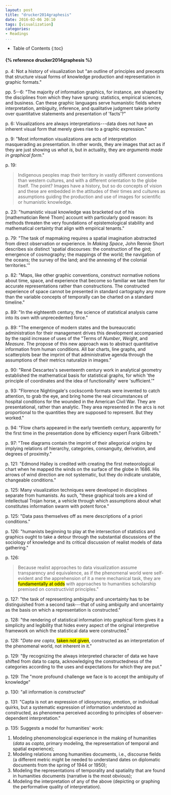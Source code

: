 ```yaml
---
layout: post
title: "drucker2014graphesis"
date: 2016-02-06 20:10
tags: [visualization]
categories: 
- Readings 
...
```


* Table of Contents
{:toc}

#### {% reference drucker2014graphesis %}

p. 4: Not a history of visualization but "an outline of principles and precepts 
that structure visual forms of knowledge production and representation in 
graphic formats."

pp. 5--6: "The majority of information graphics, for instance, are shaped by 
the disciplines from which they have sprung: statistics, empirical sciences, 
and business. Can these graphic languages serve humanistic fields where 
interpretation, ambiguity, inference, and qualitative judgment take priority 
over quantitative statements and presentation of 'facts'?"

p. 6: Visualizations are always interpretations---data does not have an 
inherent visual form that merely gives rise to a graphic expression."

p. 9: "Most information visualizations are acts of interpretation masquerading 
as presentation. In other words, they are images that act as if they are just 
showing us *what is*, but in actuality, they are *arguments made in graphical 
form*."

p. 19: 

> Indigenous peoples map their territory in vastly different conventions than 
> western cultures, and with a different orientation to the globe itself. The 
> point? Images have a history, but so do concepts of vision and these are 
> embedded in the attitudes of their times and cultures as assumptions guiding 
> the production and use of images for scientific or humanistic knowledge.

p. 23: "humanistic visual knowledge was bracketed out of his [mathematician 
René Thom] account with particularly good reason: its methods threaten the 
very foundations of epistemological stability and mathematical certainty that 
align with empirical tenants."

p. 79: "The task of mapmaking requires a spatial imagination abstracted from 
direct observation or experience. In *Making Space*, John Rennie Short 
describes six distinct 'spatial discourses: the construction of the gird; 
emergence of cosmography; the mappings of the world; the navigation of the 
oceans; the survey of the land; and the annexing of the colonial territories.'"

p. 82: "Maps, like other graphic conventions, construct normative notions 
about time, space, and experience that become so familiar we take them for 
accurate representations rather than constructions. The constructed experience 
of space cannot be presented in standard cartography any more than the variable 
concepts of temporally can be charted on a standard timeline."

p. 89: "In the eighteenth century, the science of statistical analysis came 
into its own with unprecedented force."

p. 89: "The emergence of modern states and the bureaucratic administration for 
their management drives this development accompanied by the rapid increase of 
uses of the "Terms of *Number*, *Weight*, and *Measure*. The propose of this 
new approach was to abstract quantitative information from human conditions. 
All bar charts, line graphs, and scatterplots bear the imprint of that 
administrative agenda through the assumptions of their metrics naturalize in 
images."

p. 90: "René Descartes's seventeenth century work in analytical geometry 
established the mathematical basis for statistical graphs, for which 'the 
principle of coordinates and the idea of functionality' were 'sufficient.'"

p. 93: "Florence Nightingale's cockscomb formats were invented to catch 
attention, to grab the eye, and bring home the real circumstances of hospital 
conditions for the wounded in the American Civil War. They are presentational, 
rather than analytic. They area represented in the arcs is not proportional to 
the quantities they are supposed to represent. But they worked."

p. 94: "Flow charts appeared in the early twentieth century, apparently for 
the first time in the presentation done by efficiency expert Frank Gilbreth."

p. 97: "Tree diagrams contain the imprint of their allegorical origins by 
implying relations of hierarchy, categories, consanguity, derivation, and 
degrees of proximity."

p. 121: "Edmond Halley is credited with creating the first meteorological chart 
when he mapped the winds on the surface of the globe in 1686. His arrows of 
wind direction are not systematic, but they do indicate unstable, changeable 
conditions."

p. 125: Many visualization techniques were developed in disciplines separate 
from humanists. As such, "these graphical tools are a kind of intellectual 
Trojan horse, a vehicle through which assumptions about what constitutes 
information swarm with potent force."

p. 125: "Data pass themselves off as mere descriptions of a priori 
conditions."

p. 126: "humanists beginning to play at the intersection of statistics and 
graphics ought to take a detour through the substantial discussions of the 
sociology of knowledge and its critical discussion of realist models of data 
gathering."

p. 126: 

> Because realist approaches to data visualization assume transparency and 
> equivalence, as if the phenomenal world were self-evident and the 
> apprehension of it a mere mechanical task, they are <mark>fundamentally at 
> odds</mark> with approaches to humanities scholarship premised on 
> constructivist principles."

p. 127: "the task of representing ambiguity and uncertainty has to be 
distinguished from a second task---that of using ambiguity and uncertainty as 
the basis on which a representation is constructed."

p. 128: "the rendering of statistical information into graphical form gives it 
a simplicity and legibility that hides every aspect of the original 
interpretive framework on which the statistical data were constructed."

p. 128: "*Data are capta*, <mark>taken not given</mark>, constructed as an 
interpretation of the phenomenal world, not inherent in it."

p. 129: "By recognizing the always interpreted character of data we have 
shifted from data to capta, acknowledging the constructedness of the 
categories according to the uses and expectations for which they are put."

p. 129: The "more profound challenge we face is to accept the ambiguity of 
knowledge"

p. 130: "all information is *constructed*"

p. 131: "Capta is not an expression of idiosyncrasy, emotion, or individual 
quirks, but a systematic expression of information understood as constructed, 
as phenomena perceived according to principles of observer-dependent 
interpretation."

p. 135: Suggests a model for humanities' work:

  1. Modeling phenomenological experience in the making of humanities (*data* 
     as *capta*, primary modeling, the representation of temporal and spatial 
     experience);
  2. Modeling relations among humanities documents, i.e., discourse fields (a 
     different metric might be needed to understand dates on diplomatic 
     documents from the spring of 1944 or 1950);
  3. Modeling the representations of temporality and spatiality that are found 
     in humanities documents (narrative is the most obvious);
  4. Modeling the interpretation of any of the above (depicting or graphing 
     the performative quality of interpretation).
